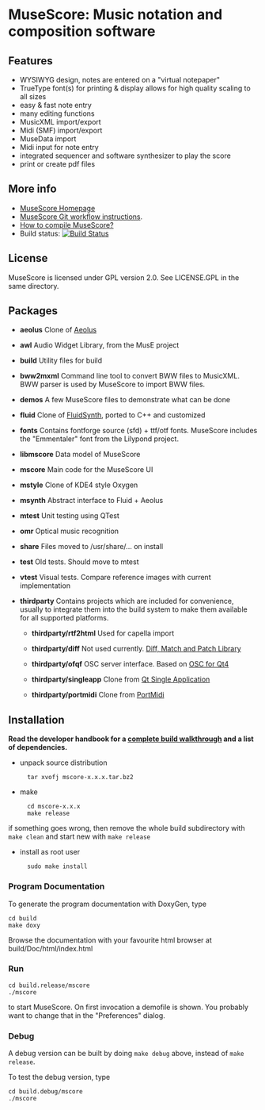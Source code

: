 # MuseScore: Music notation and composition software

## Features

* WYSIWYG design, notes are entered on a "virtual notepaper"
* TrueType font(s) for printing & display allows for high quality scaling to all sizes
* easy & fast note entry
* many editing functions
* MusicXML import/export
* Midi (SMF) import/export
* MuseData import
* Midi input for note entry
* integrated sequencer and software synthesizer to play the score
* print or create pdf files

## More info
* [MuseScore Homepage](http://musescore.org)
* [MuseScore Git workflow instructions](http://musescore.org/en/developers-handbook/git-workflow).
* [How to compile MuseScore?](http://musescore.org/en/developers-handbook/compilation)
* Build status: [![Build Status](https://secure.travis-ci.org/musescore/MuseScore.png)](http://travis-ci.org/musescore/MuseScore)

## License
MuseScore is licensed under GPL version 2.0. See LICENSE.GPL in the same directory.

## Packages
* **aeolus** Clone of [Aeolus](http://kokkinizita.linuxaudio.org/linuxaudio/aeolus/)

* **awl** Audio Widget Library, from the MusE project

* **build** Utility files for build

* **bww2mxml** Command line tool to convert BWW files to MusicXML. BWW parser is used by MuseScore to import BWW files.

* **demos** A few MuseScore files to demonstrate what can be done

* **fluid** Clone of [FluidSynth](http://sourceforge.net/apps/trac/fluidsynth/), ported to C++ and customized

* **fonts** Contains fontforge source (sfd) + ttf/otf fonts. MuseScore includes the "Emmentaler" font from the Lilypond project.

* **libmscore** Data model of MuseScore

* **mscore** Main code for the MuseScore UI

* **mstyle** Clone of KDE4 style Oxygen

* **msynth** Abstract interface to Fluid + Aeolus

* **mtest** Unit testing using QTest

* **omr** Optical music recognition

* **share** Files moved to /usr/share/... on install

* **test** Old tests. Should move to mtest

* **vtest** Visual tests. Compare reference images with current implementation

* **thirdparty** Contains projects which are included for convenience, usually to integrate them into the build system to make them available for all supported platforms.

    * **thirdparty/rtf2html**
    Used for capella import

    * **thirdparty/diff**
    Not used currently. [Diff, Match and Patch Library](http://code.google.com/p/google-diff-match-patch/)

    * **thirdparty/ofqf**
    OSC server interface. Based on [OSC for Qt4](http://www.arnoldarts.de/ofqf.html)

    * **thirdparty/singleapp**
    Clone from [Qt Single Application](http://qt.gitorious.org/qt-solutions/qt-solutions/trees/master/qtsingleapplication)

   * **thirdparty/portmidi**
   Clone from [PortMidi](http://portmedia.sourceforge.net/)


## Installation
**Read the developer handbook for a [complete build walkthrough](http://musescore.org/en/developers-handbook/compilation) and a list of dependencies.**

* unpack source distribution

        tar xvofj mscore-x.x.x.tar.bz2

* make

        cd mscore-x.x.x
        make release

if something goes wrong, then remove the whole build subdirectory with `make clean` and start new with `make release`

* install as root user

        sudo make install

### Program Documentation
To generate the program documentation with DoxyGen, type

    cd build
    make doxy

Browse the documentation with your favourite html browser at build/Doc/html/index.html

### Run

    cd build.release/mscore
    ./mscore

to start MuseScore. On first invocation a demofile is shown. You probably want to change that in the "Preferences" dialog.

### Debug
A debug version can be built by doing `make debug` above, instead of `make release`.

To test the debug version, type

    cd build.debug/mscore
    ./mscore
